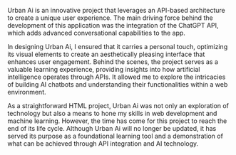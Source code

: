 Urban Ai is an innovative project that leverages an API-based architecture to create a unique user experience. The main driving force behind the development of this application was the integration of the ChatGPT API, which adds advanced conversational capabilities to the app.

In designing Urban Ai, I ensured that it carries a personal touch, optimizing its visual elements to create an aesthetically pleasing interface that enhances user engagement. Behind the scenes, the project serves as a valuable learning experience, providing insights into how artificial intelligence operates through APIs. It allowed me to explore the intricacies of building AI chatbots and understanding their functionalities within a web environment. 

As a straightforward HTML project, Urban Ai was not only an exploration of technology but also a means to hone my skills in web development and machine learning. However, the time has come for this project to reach the end of its life cycle. Although Urban Ai will no longer be updated, it has served its purpose as a foundational learning tool and a demonstration of what can be achieved through API integration and AI technology.
